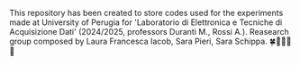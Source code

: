 This repository has been created to store codes used for the experiments made at University of Perugia
for 'Laboratorio di Elettronica e Tecniche di Acquisizione Dati' (2024/2025, professors Duranti M., Rossi A.).
Reasearch group composed by Laura Francesca Iacob, Sara Pieri, Sara Schippa.
🍀🧚🏻‍♀️🔌
